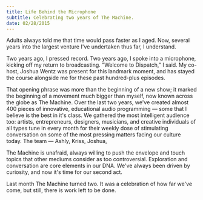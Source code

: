 ```yaml
---
title: Life Behind the Microphone
subtitle: Celebrating two years of The Machine.
date: 02/28/2015
---
```

Adults always told me that time would pass faster as I aged. Now, several years into the largest venture I've undertaken thus far, I understand.

Two years ago, I pressed record. Two years ago, I spoke into a microphone, kicking off my return to broadcasting. "Welcome to Dispatch," I said. My co-host, Joshua Wentz was present for this landmark moment, and has stayed the course alongside me for these past hundred-plus episodes.

That opening phrase was more than the beginning of a new show; it marked the beginning of a movement much bigger than myself, now known across the globe as The Machine. Over the last two years, we've created almost 400 pieces of innovative, educational audio programming &mdash; some that I believe is the best in it's class. We gathered the most intelligent audience too: artists, entrepreneurs, designers, musicians, and creative individuals of all types tune in every month for their weekly dose of stimulating conversation on some of the most pressing matters facing our culture today. The team &mdash; Ashly, Kriss, Joshua,

The Machine is unafraid, always willing to push the envelope and touch topics that other mediums consider as too controversial. Exploration and conversation are core elements in our DNA. We've always been driven by curiosity, and now it's time for our second act.

Last month The Machine turned two. It was a celebration of how far we've come, but still, there is work left to be done.
